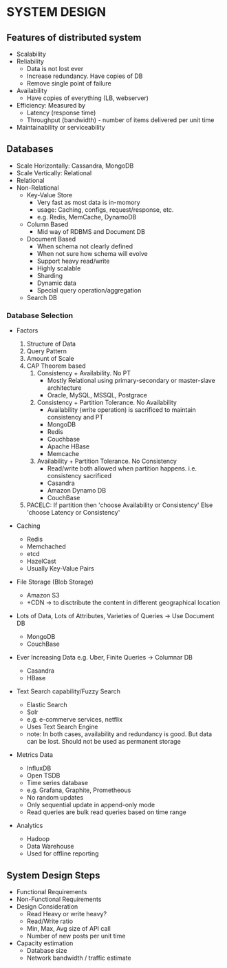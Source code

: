 # SYSTEM DESIGN 

## Features of distributed system
   * Scalability
   * Reliability
      * Data is not lost ever
      * Increase redundancy. Have copies of DB
      * Remove single point of failure
   * Availability
      * Have copies of everything (LB, webserver)
   * Efficiency: Measured by
      * Latency (response time)
      * Throughput (bandwidth) - number of items delivered per unit time
   * Maintainability or serviceability


## Databases
   * Scale Horizontally: Cassandra, MongoDB
   * Scale Vertically: Relational
   * Relational
   * Non-Relational
      * Key-Value Store
         * Very fast as most data is in-momory
         * usage: Caching, configs, request/response, etc.
         * e.g. Redis, MemCache, DynamoDB
      * Column Based
         * Mid way of RDBMS and Document DB
      * Document Based
         * When schema not clearly defined
         * When not sure how schema will evolve
         * Support heavy read/write
         * Highly scalable
         * Sharding
         * Dynamic data
         * Special query operation/aggregation
      * Search DB

### Database Selection
   * Factors
      1. Structure of Data
      2. Query Pattern
      3. Amount of Scale
      4. CAP Theorem based
         1. Consistency + Availability. No PT
            * Mostly Relational using primary-secondary or master-slave architecture
            * Oracle, MySQL, MSSQL, Postgrace
         2. Consistency + Partition Tolerance. No Availability
            * Availability (write operation) is sacrificed to maintain consistency and PT
            * MongoDB
            * Redis
            * Couchbase
            * Apache HBase
            * Memcache
         3. Availability + Partition Tolerance. No Consistency
            * Read/write both allowed when partition happens. i.e. consistency sacrificed
            * Casandra
            * Amazon Dynamo DB
            * CouchBase
      5. PACELC: If partition then 'choose Availability or Consistency' Else 'choose Latency or Consistency'
          
   * Caching
      * Redis
      * Memchached
      * etcd
      * HazelCast
      * Usually Key-Value Pairs
   * File Storage (Blob Storage)
      * Amazon S3
      * +CDN -> to disctribute the content in different geographical location
   * Lots of Data, Lots of Attributes, Varieties of Queries -> Use Document DB
      * MongoDB
      * CouchBase
   * Ever Increasing Data e.g. Uber, Finite Queries -> Columnar DB
      * Casandra
      * HBase
   * Text Search capability/Fuzzy Search
      * Elastic Search
      * Solr
      * e.g. e-commerve services, netflix
      * Uses Text Search Engine
      * note: In both cases, availability and redundancy is good. But data can be lost. Should not be used as permanent storage
   * Metrics Data
      * InfluxDB
      * Open TSDB
      * Time series database
      * e.g. Grafana, Graphite, Prometheous
      * No random updates
      * Only sequential update in append-only mode
      * Read queries are bulk read queries based on time range
   * Analytics
      * Hadoop
      * Data Warehouse
      * Used for offline reporting

## System Design Steps
   * Functional Requirements
   * Non-Functional Requirements
   * Design Consideration
      * Read Heavy or write heavy?
      * Read/Write ratio
      * Min, Max, Avg size of API call
      * Number of new posts per unit time
   * Capacity estimation
      * Database size
      * Network bandwidth / traffic estimate 